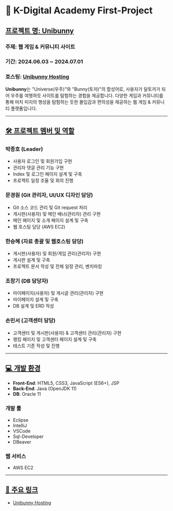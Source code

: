 # 📌 K-Digital Academy First-Project

## [프로젝트 명: Unibunny](#프로젝트-명-unibunny)

### 주제: 웹 게임 & 커뮤니티 사이트  
### 기간: 2024.06.03 ~ 2024.07.01  
### 호스팅: [Unibunny Hosting](http://43.203.1.76:8081)

**Unibunny**는 "Universe(우주)"와 "Bunny(토끼)"의 합성어로, 사용자가 달토끼가 되어 우주를 여행하듯 사이트를 탐험하는 경험을 제공합니다. 다양한 게임과 커뮤니티를 통해 마치 미지의 행성을 탐험하는 듯한 몰입감과 편의성을 제공하는 웹 게임 & 커뮤니티 플랫폼입니다.

---

## [🛠 프로젝트 멤버 및 역할](#프로젝트-멤버-및-역할)

### 박종호 (Leader)
- 사용자 로그인 및 회원가입 구현
- 관리자 댓글 관리 기능 구현
- Index 및 로그인 페이지 설계 및 구축
- 프로젝트 일정 조율 및 회의 진행

### 문경원 (Git 관리자, UI/UX 디자인 담당)
- Git 소스 코드 관리 및 Git request 처리
- 게시판(사용자) 및 메인 배너(관리자) 관리 구현
- 메인 페이지 및 소개 페이지 설계 및 구축
- 웹 호스팅 담당 (AWS EC2)

### 한승혜 (자료 총괄 및 웹호스팅 담당)
- 게시판(사용자) 및 회원/게임 관리(관리자) 구현
- 게시판 설계 및 구축
- 프로젝트 문서 작성 및 전체 일정 관리, 벤치마킹

### 조창기 (DB 담당자)
- 마이페이지(사용자) 및 게시글 관리(관리자) 구현
- 마이페이지 설계 및 구축
- DB 설계 및 ERD 작성

### 손민서 (고객센터 담당)
- 고객센터 및 게시판(사용자) & 고객센터 관리(관리자) 구현
- 랭킹 페이지 및 고객센터 페이지 설계 및 구축
- 테스트 기준 작성 및 진행

---

## [💻 개발 환경](#개발-환경)

- **Front-End**: HTML5, CSS3, JavaScript (ES6+), JSP
- **Back-End**: Java (OpenJDK 11)
- **DB**: Oracle 11

### **개발 툴**
- Eclipse
- IntelliJ
- VSCode
- Sql-Developer
- DBeaver

### **웹 서비스**
- AWS EC2

---

## [🔗 주요 링크](#주요-링크)
- [Unibunny Hosting](http://43.203.1.76:8081)
